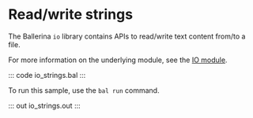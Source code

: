 # Read/write strings

The Ballerina `io` library contains APIs to read/write text content from/to a file.

For more information on the underlying module, see the [IO module](https://lib.ballerina.io/ballerina/io/latest/).

::: code io_strings.bal :::

To run this sample, use the `bal run` command.

::: out io_strings.out :::